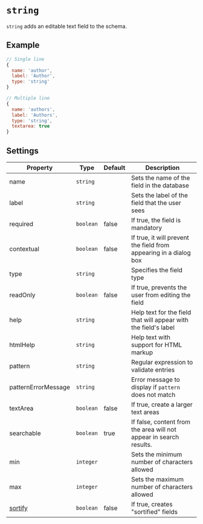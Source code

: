 # `string`

`string` adds an editable text field to the schema.

## Example

```javascript
// Single line
{
  name: 'author',
  label: 'Author',
  type: 'string'
}
```

```javascript
// Multiple line
{
  name: 'authors',
  label: 'Authors',
  type: 'string',
  textarea: true
}
```

## Settings

|  Property | Type   | Default | Description |
|---|---|---|---|
|name | `string` | | Sets the name of the field in the database |
|label | `string` | | Sets the label of the field that the user sees |
|required | `boolean` | false | If true, the field is mandatory |
|contextual | `boolean` | false | If true, it will prevent the field from appearing in a dialog box |
|type | `string` | | Specifies the field type |
|readOnly | `boolean` | false | If true, prevents the user from editing the field |
|help | `string` | | Help text for the field that will appear with the field's label |
|htmlHelp | `string` | | Help text with support for HTML markup |
|pattern | `string` | | Regular expression to validate entries |
|patternErrorMessage | `string` | | Error message to display if `pattern` does not match |
|textArea | `boolean` | false | If true, create a larger text areas |
|searchable | `boolean` | true | If false, content from the area will not appear in search results. |
|min | `integer` | | Sets the minimum number of characters allowed |
|max | `integer` | | Sets the maximum number of characters allowed |
|[sortify](/reference/field-properties/sortify.md) | `boolean` | false | If true, creates "sortified" fields |
